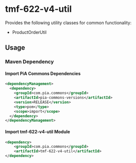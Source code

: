 # tmf-622-v4-util

Provides the following utility classes for common functionality:
- ProductOrderUtil

## Usage

### Maven Dependency

#### Import PiA Commons Dependencies
```xml
<dependencyManagement>
  <dependency>
    <groupId>com.pia.commons</groupId>
    <artifactId>pia-commons-versions</artifactId>
    <version>RELEASE</version>
    <type>pom</type>
    <scope>import</scope>
  </dependency>
</dependencyManagement>
```
#### Import tmf-622-v4-util Module
```xml
<dependency>
    <groupId>com.pia.commons</groupId>
    <artifactId>tmf-622-v4-util</artifactId>
</dependency>
```
